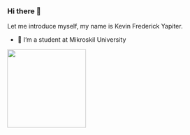 ### Hi there 👋

Let me introduce myself, my name is Kevin Frederick Yapiter.
- 🔭 I’m a student at Mikroskil University
<!--
**KevinFrederick/KevinFrederick** is a ✨ _special_ ✨ repository because its `README.md` (this file) appears on your GitHub profile.

Here are some ideas to get you started:

- 🔭 I’m currently working on ...
- 🌱 I’m currently learning ...
- 👯 I’m looking to collaborate on ...
- 🤔 I’m looking for help with ...
- 💬 Ask me about ...
- 📫 How to reach me: ...
- 😄 Pronouns: ...
- ⚡ Fun fact: ...
-->

<p align="left">
<a href="https://github.com/KevinFrederick">
  <img height="180em" src="https://github-readme-stats-eight-theta.vercel.app/api?username=KevinFrederick&show_icons=true&theme=algolia&include_all_commits=true&count_private=true"/>
  <!--<img height="180em" src="https://github-readme-stats-eight-theta.vercel.app/api/top-langs/?username=KevinFrederick&layout=compact&langs_count=8&theme=algolia"/>-->
</a>
</p>
